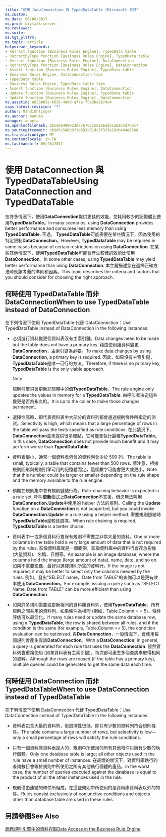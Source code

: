 ```yaml
---
title: "使用 DataConnection 與 TypedDataTable |Microsoft 文件"
ms.custom: 
ms.date: 06/08/2017
ms.prod: biztalk-server
ms.reviewer: 
ms.suite: 
ms.tgt_pltfrm: 
ms.topic: article
helpviewer_keywords:
- Retract function [Business Rules Engine], TypedData table
- RetractByType function [Business Rules Engine], TypedData table
- Retract function [Business Rules Engine], DataConnection
- RetractByType function [Business Rules Engine], DataConnection
- Assert function [Business Rules Engine], TypedData table
- Business Rules Engine, DataConnection tips
- TypedData table
- Business Rules Engine, TypedData table tips
- Assert function [Business Rules Engine], DataConnection
- Update function [Business Rules Engine], TypedData table
- Update function [Business Rules Engine], DataConnection
ms.assetid: e825803e-6626-4ddd-a77e-75a3ba2b74a4
caps.latest.revision: "7"
author: MandiOhlinger
ms.author: mandia
manager: anneta
ms.openlocfilehash: 2b5a0a490023d77676cc5d156ad5126ad5d7d6c7
ms.sourcegitcommit: cb908c540d8f1a692d01dc8f313e16cb4b4e696d
ms.translationtype: MT
ms.contentlocale: zh-TW
ms.lasthandoff: 09/20/2017
---
```

# <a name="using-dataconnection-and-typeddatatable"></a><span data-ttu-id="c5806-102">使用 DataConnection 與 TypedDataTable</span><span class="sxs-lookup"><span data-stu-id="c5806-102">Using DataConnection and TypedDataTable</span></span>
<span data-ttu-id="c5806-103">在許多情況下，使用**DataConnection**提供更佳的效能，並耗用較少的記憶體比使用**TypedDataTable**。</span><span class="sxs-lookup"><span data-stu-id="c5806-103">In many scenarios, using **DataConnection** provides better performance and consumes less memory than using **TypedDataTable**.</span></span> <span data-ttu-id="c5806-104">不過， **TypedDataTable**可能需要在某些情況下，因為使用的特定限制**DataConnection**。</span><span class="sxs-lookup"><span data-stu-id="c5806-104">However, **TypedDataTable** may be required in some cases because of certain restrictions on using **DataConnection**.</span></span> <span data-ttu-id="c5806-105">在某些其他情況下，使用**TypedDataTable**可能會產生較佳的效能比使用**DataConnection**。</span><span class="sxs-lookup"><span data-stu-id="c5806-105">In some other cases, using **TypedDataTable** may yield better performance than using **DataConnection**.</span></span> <span data-ttu-id="c5806-106">本主題描述您在選擇正確方法時應該考量的準則和因素。</span><span class="sxs-lookup"><span data-stu-id="c5806-106">This topic describes the criteria and factors that you should consider for choosing the right approach.</span></span>  
  
## <a name="when-to-use-typeddatatable-instead-of-dataconnection"></a><span data-ttu-id="c5806-107">何時使用 TypedDataTable 而非 DataConnection</span><span class="sxs-lookup"><span data-stu-id="c5806-107">When to use TypedDataTable instead of DataConnection</span></span>  
 <span data-ttu-id="c5806-108">在下列情況下使用 TypedDataTable 代替 DataConnection：</span><span class="sxs-lookup"><span data-stu-id="c5806-108">Use TypedDataTable instead of DataConnection in the following instances:</span></span>  
  
-   <span data-ttu-id="c5806-109">必須進行資料變更但資料表沒有主索引鍵。</span><span class="sxs-lookup"><span data-stu-id="c5806-109">Data changes need to be made but the table does not have a primary key.</span></span> <span data-ttu-id="c5806-110">藉由使用讓資料變更**DataConnection**，主索引鍵為必要。</span><span class="sxs-lookup"><span data-stu-id="c5806-110">To make data changes by using **DataConnection**, a primary key is required.</span></span> <span data-ttu-id="c5806-111">因此，如果沒有主索引鍵， **TypedDataTable**是唯一可行的方法。</span><span class="sxs-lookup"><span data-stu-id="c5806-111">Therefore, if there is no primary key, **TypedDataTable** is the only viable approach.</span></span>  
  
    > [!NOTE]
    >  <span data-ttu-id="c5806-112">規則引擎只會更新記憶體中的值**TypedDataTable**。</span><span class="sxs-lookup"><span data-stu-id="c5806-112">The rule engine only updates the values in memory for a **TypedDataTable**.</span></span> <span data-ttu-id="c5806-113">由呼叫者決定這些變更是否為永久的。</span><span class="sxs-lookup"><span data-stu-id="c5806-113">It is up to the caller to make those changes permanent.</span></span>  
  
-   <span data-ttu-id="c5806-114">選擇性高時，即代表資料表中大部分的資料列都會通過規則條件所指定的測試。</span><span class="sxs-lookup"><span data-stu-id="c5806-114">Selectivity is high, which means that a large percentage of rows in the table will pass the tests specified as rule conditions.</span></span> <span data-ttu-id="c5806-115">在此情況下， **DataConnection**並未提供很多優點，它可能會執行最糟**TypedDataTable**。</span><span class="sxs-lookup"><span data-stu-id="c5806-115">In this case, **DataConnection** does not provide much benefit and it may perform worse than **TypedDataTable**.</span></span>  
  
-   <span data-ttu-id="c5806-116">資料表很小，通常一個資料表包含的資料列會少於 500 列。</span><span class="sxs-lookup"><span data-stu-id="c5806-116">The table is small, typically, a table that contains fewer than 500 rows.</span></span> <span data-ttu-id="c5806-117">請注意，根據規則圖形與規則引擎可用的記憶體而定，這個數字可能會更大或更小。</span><span class="sxs-lookup"><span data-stu-id="c5806-117">Note that this number could be larger or smaller depending on the rule shape and the memory available to the rule engine.</span></span>  
  
-   <span data-ttu-id="c5806-118">預期在規則集中會有規則鏈結行為。</span><span class="sxs-lookup"><span data-stu-id="c5806-118">Rule-chaining behavior is expected in a rule set.</span></span> <span data-ttu-id="c5806-119">呼叫**更新**函式上**DataConnection**不支援，但您無法叫用**DataConnection.Update**中使用的 helper 方法的規則。</span><span class="sxs-lookup"><span data-stu-id="c5806-119">Calling the **Update** function on a **DataConnection** is not supported, but you could invoke **DataConnection.Update** in a rule using a helper method.</span></span> <span data-ttu-id="c5806-120">需要規則鏈結時**TypedDataTable**是較佳選擇。</span><span class="sxs-lookup"><span data-stu-id="c5806-120">When rule chaining is required, **TypedDataTable** is a better choice.</span></span>  
  
-   <span data-ttu-id="c5806-121">資料表中一或多個資料行會保有規則不需要之非常大量的資料。</span><span class="sxs-lookup"><span data-stu-id="c5806-121">One or more columns in the table hold a very large amount of data that is not required by the rules.</span></span> <span data-ttu-id="c5806-122">影像資料庫就是一個範例，影像資料庫中的資料行會存放影像 (大量資料)、名稱、日期等。</span><span class="sxs-lookup"><span data-stu-id="c5806-122">An example is an image database, where the columns hold the image (large amount of data), name, date, and so on.</span></span> <span data-ttu-id="c5806-123">如果不需要影像，最好只選擇規則所需的資料行。</span><span class="sxs-lookup"><span data-stu-id="c5806-123">If the image is not required, it may be better to select only the columns needed by the rules.</span></span> <span data-ttu-id="c5806-124">例如，發出"SELECT name，Date from TABLE"的查詢可以是更有效率使用**DataConnection**。</span><span class="sxs-lookup"><span data-stu-id="c5806-124">For example, issuing a query such as "SELECT Name, Date from TABLE" can be more efficient than using **DataConnection**.</span></span>  
  
-   <span data-ttu-id="c5806-125">如果許多規則需要或更新相同的資料庫資料列，使用**TypedDataTable**，所有規則之間共用的資料列，如果條件為相同 (例如，Table.Column = = 5)，條件評估可以最佳化。</span><span class="sxs-lookup"><span data-stu-id="c5806-125">If many rules need or update the same database row, using a **TypedDataTable**, the row is shared between all rules, and if the condition is the same (for example, Table.Column == 5), the condition evaluation can be optimized.</span></span> <span data-ttu-id="c5806-126">與**DataConnection**，一般情況下，會使用每個規則會產生查詢**DataConnection**。</span><span class="sxs-lookup"><span data-stu-id="c5806-126">With a **DataConnection**, in general, a query is generated for each rule that uses the **DataConnection**.</span></span> <span data-ttu-id="c5806-127">雖然資料列會重複使用 (如果資料表有主索引鍵)，每次都可產生多個查詢來取得相同的資料。</span><span class="sxs-lookup"><span data-stu-id="c5806-127">Although the rows are reused (if the table has a primary key), multiple queries could be generated to get the same data each time.</span></span>  
  
## <a name="when-to-use-dataconnection-instead-of-typeddatatable"></a><span data-ttu-id="c5806-128">何時使用 DataConnection 而非 TypedDataTable</span><span class="sxs-lookup"><span data-stu-id="c5806-128">When to use DataConnection instead of TypedDataTable</span></span>  
 <span data-ttu-id="c5806-129">在下列情況下使用 DataConnection 代替 TypedDataTable：</span><span class="sxs-lookup"><span data-stu-id="c5806-129">Use DataConnection instead of TypedDataTable in the following instances:</span></span>  
  
-   <span data-ttu-id="c5806-130">資料表包含大量的資料列，但選擇性很低，即只有少數的資料列符合規則條件。</span><span class="sxs-lookup"><span data-stu-id="c5806-130">The table contains a large number of rows, but selectivity is low—only a small percentage of rows will satisfy the rule conditions.</span></span>  
  
-   <span data-ttu-id="c5806-131">只有一個資料庫資料表是大的，規則中所使用的所有其他物件只擁有少數的執行個體。</span><span class="sxs-lookup"><span data-stu-id="c5806-131">Only one database table is large; all other objects used in the rule have a small number of instances.</span></span> <span data-ttu-id="c5806-132">在最壞的狀況下，對資料庫執行的查詢數目會等於規則中所使用之所有其他執行個體的產品。</span><span class="sxs-lookup"><span data-stu-id="c5806-132">In the worst case, the number of queries executed against the database is equal to the product of all the other instances used in the rule.</span></span>  
  
-   <span data-ttu-id="c5806-133">規則僅由連結的條件所組成，在這些規則中所使用的是資料庫資料表以外的物件。</span><span class="sxs-lookup"><span data-stu-id="c5806-133">Rules consist exclusively of conjunctive conditions and objects other than database table are used in these rules.</span></span>  
  
## <a name="see-also"></a><span data-ttu-id="c5806-134">另請參閱</span><span class="sxs-lookup"><span data-stu-id="c5806-134">See Also</span></span>  
 [<span data-ttu-id="c5806-135">商務規則引擎中的資料存取</span><span class="sxs-lookup"><span data-stu-id="c5806-135">Data Access in the Business Rule Engine</span></span>](../core/data-access-in-the-business-rule-engine.md)